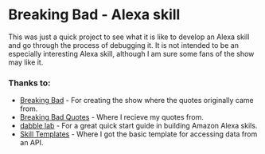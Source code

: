 
# Breaking Bad - Alexa skill

  

This was just a quick project to see what it is like to develop an Alexa skill and go through the process of debugging it. It is not intended to be an especially interesting Alexa skill, although I am sure some fans of the show may like it.

 
### Thanks to:

 - [Breaking Bad](https://www.amc.com/shows/breaking-bad) - For creating the show where the quotes originally came from. 
 - [Breaking Bad Quotes](https://github.com/shevabam/breaking-bad-quotes) - Where I recieve my quotes from. 
 - [dabble lab](https://dabblelab.com/) - For a great quick start guide in building Amazon Alexa skils. 
 - [Skill Templates](https://skilltemplates.com/) - Where I got the basic template for accessing data from an API.
